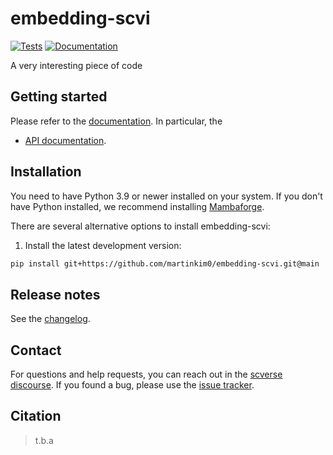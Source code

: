 # embedding-scvi

[![Tests][badge-tests]][link-tests]
[![Documentation][badge-docs]][link-docs]

[badge-tests]: https://img.shields.io/github/actions/workflow/status/martinkim0/embedding-scvi/test.yaml?branch=main
[link-tests]: https://github.com/YosefLab/embedding-scvi/actions/workflows/test.yml
[badge-docs]: https://img.shields.io/readthedocs/embedding-scvi

A very interesting piece of code

## Getting started

Please refer to the [documentation][link-docs]. In particular, the

-   [API documentation][link-api].

## Installation

You need to have Python 3.9 or newer installed on your system. If you don't have
Python installed, we recommend installing [Mambaforge](https://github.com/conda-forge/miniforge#mambaforge).

There are several alternative options to install embedding-scvi:

<!--
1) Install the latest release of `embedding-scvi` from `PyPI <https://pypi.org/project/embedding-scvi/>`_:

```bash
pip install embedding-scvi
```
-->

1. Install the latest development version:

```bash
pip install git+https://github.com/martinkim0/embedding-scvi.git@main
```

## Release notes

See the [changelog][changelog].

## Contact

For questions and help requests, you can reach out in the [scverse discourse][scverse-discourse].
If you found a bug, please use the [issue tracker][issue-tracker].

## Citation

> t.b.a

[scverse-discourse]: https://discourse.scverse.org/
[issue-tracker]: https://github.com/martinkim0/embedding-scvi/issues
[changelog]: https://embedding-scvi.readthedocs.io/latest/changelog.html
[link-docs]: https://embedding-scvi.readthedocs.io
[link-api]: https://embedding-scvi.readthedocs.io/latest/api.html
